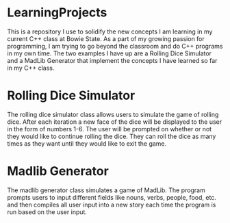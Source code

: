 # LearningProjects
This is a repository I use to solidify the new concepts I am learning in my current C++ class at Bowie State. 
As a part of my growing passion for programming, I am trying to go beyond the classroom and do C++ programs in my own time. 
The two examples I have up are a Rolling Dice Simulator and a MadLib Generator that implement the concepts I have learned 
so far in my C++ class. 

# Rolling Dice Simulator
The rolling dice simulator class allows users to simulate the game of rolling dice. After each iteration a new face of the
dice will be displayed to the user in the form of numbers 1-6. The user will be prompted on whether or not they would like
to continue rolling the dice. They can roll the dice as many times as they want until they would like to exit the game. 

# Madlib Generator
The madlib generator class simulates a game of MadLib. The program prompts users to input different fields like nouns, verbs,
people, food, etc. and then compiles all user input into a new story each time the program is run based on the user input. 
